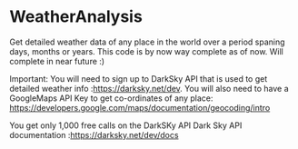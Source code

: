 # WeatherAnalysis
Get detailed weather data of any place in the world over a period spaning days, months or years.
This code is by now way complete as of now.
Will complete in near future :)

Important: You will need to sign up to DarkSky API that is used to get detailed weather info :https://darksky.net/dev.
You will also need to have a GoogleMaps API Key to get co-ordinates of any place: https://developers.google.com/maps/documentation/geocoding/intro

You get only 1,000 free calls on the DarkSKy API
Dark Sky API documentation :https://darksky.net/dev/docs


